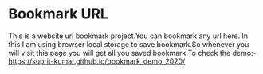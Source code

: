 # Bookmark URL

This is a website url bookmark project.You can bookmark any url here.
In this I am using browser local storage to save bookmark.So whenever you will visit this page you will get all you saved bookmark
To check the demo:- https://suprit-kumar.github.io/bookmark_demo_2020/
